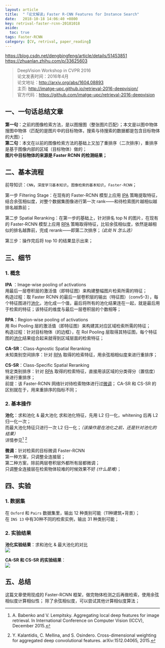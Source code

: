 ```yaml
---
layout: article
title:  "「论文解读」Faster R-CNN Features for Instance Search"
date:   2018-10-18 14:06:40 +0800
key: retrival-faster-rcnn-20181018
aside:
  toc: true
tags: Faster-RCNN
category: [CV, retrival, paper_reading]
---
```

https://blog.csdn.net/dengbingfeng/article/details/51453851
https://zhuanlan.zhihu.com/p/33625603

>DeepVision Workshop in CVPR 2016  
论文发表时间：2016年4月  
论文地址：<http://arxiv.org/abs/1604.08893>  
主页: <http://imatge-upc.github.io/retrieval-2016-deepvision/>  
官方代码：<https://github.com/imatge-upc/retrieval-2016-deepvision>  

## 一、一句话总结文章
**第一句**：之前的图像检索方法，是以图搜图（整张图片匹配）；本文是以图中物体搜图中物体（匹配的是图片中的目标物体，搜索与待搜索的数据都是包含目标物体的大图）；  
**第二句**：本文在以前的图像检索方法的基础上又加了重排序（二次排序），重排序是基于图像内部的区域（目标物体）做的；  
**图片中目标物体的来源是 Faster RCNN 的检测结果；**  

## 二、基本流程
前导知识：`CNN`，`深度学习基本知识`，`图像检索的基本知识`，`Faster-RCNN`；

第一步 Filtering Stage：在现有的 Faster-RCNN 模型上应用 [IPA](#IPA) 策略提取特征，结合余弦相似度，对整个数据集图像进行第一次 rank——和待检索图片越相似越排名越靠前；

第二步 Spatial Reranking：在第一步的基础上，针对排名 top N 的图片，在现有的 Faster-RCNN 模型上应用 [RPA](#RPA) 策略取得特征，比较余弦相似度，依然是越相似的排名越靠前，完成 rerank——即第二次排序；*（此处 N 怎么选）*

第三步：操作完后将 top 10 的结果显示出来；

## 三、细节
### 1. 概念

<span id="IPA">**IPA**</span> ：Image-wise pooling of activations  
用最后一层卷积层的激活值（即特征图）来构建整幅图片检索所需的特征；  
构造过程：取 Faster RCNN 的最后一层卷积层的输出（特征图）（conv5-3），每个特征图进行[池化](#pooling)，池化成一个值，最后将所有的池化结果连在一起，就是最后用于检索的特征；该特征的维度与最后一层卷积层的个数相等；  

<span id="RPA">**RPA**</span>：Region-wise pooling of activations  
用 Roi Pooling 层的激活值（即特征图）来构建其对应区域检索所需的特征；  
构造过程：针对目标物体（的边框），在 RoI Pooling 层取得其特征图，每个特征图的[池化](#pooling)结果组合起来就得到区域层面的检索特征；  

**CA-SR**：Class-Agnostic Spatial Reranking  
未知类别空间排序：针对 [RPA](#RPA)  取得的检索特征，用余弦相相似度来进行重排序；  

**CS-SR**：Class-Specific Spatial Reranking  
特定类别排序：针对 [RPA](#RPA)  取得的检索特征，直接用该区域的分类得分（置信度）来进行重排序；  
前提：该 Faster-RCNN 网络针对待检索物体进行过[微调](#fine-tuning)；
CA-SR 和 CS-SR 的区别就在于，用来重排序的指标不同；  

### 2. 基本操作

<span id="pooling">**池化**</span>：求和池化 & 最大池化
求和池化特征，先用 L2 归一化，whitening 后再 L2 归一化一次；  
而最大池化特征只进行一次 L2 归一化；*（该操作是在池化之前，还是针对池化的结果）*  
详情参见[^3] [^11]    

<span id="fine-tuning">**微调**</span>：针对检索的目标微调 Faster-RCNN  
第一种方案，只调整全连接层；  
第二种方案，除前两层卷积层外都所有层都微调；  
只调整全连接层在检索物体较难的时候效果不好 *(什么是难)*；  

## 四、实验
### 1. 数据集

在 `Oxford` 和 `Pairs` 数据集里，输出 12 种类别可能（11种建筑+背景）；  
在 `INS 13` 中有30种不同的检索实例，输出 31 种类别可能；  

### 2. 实验结果

<span id="pooling-result">**池化实验结果**</span>：求和池化 & 最大池化的对比  
![](/assets/images/cv/dl/paper_reading/FasterRCNN-retrival/faster-rcnn-for-retrival-sum-max.png)  

**CA-SR 和 CS-SR 的实验结果**：  
![](/assets/images/cv/dl/paper_reading/FasterRCNN-retrival/faster-rcnn-for-retrival-CASR-CSSR.png)  

## 五、总结

这篇文章使用现成的 Faster-RCNN 框架，做完物体检测之后再做检索，使用余弦相似度计算相似性；
除了余弦相似度，可以尝试其他计算相似度算法；  

[^3]:A. Babenko and V. Lempitsky. Aggregating local deep features for image retrieval. In International Conference on Computer Vision (ICCV), December 2015.  
[^11]:Y. Kalantidis, C. Mellina, and S. Osindero. Cross-dimensional weighting for aggregated deep convolutional features. arXiv:1512.04065, 2015.
